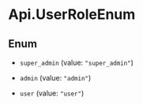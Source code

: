 # Api.UserRoleEnum

## Enum


* `super_admin` (value: `"super_admin"`)

* `admin` (value: `"admin"`)

* `user` (value: `"user"`)


